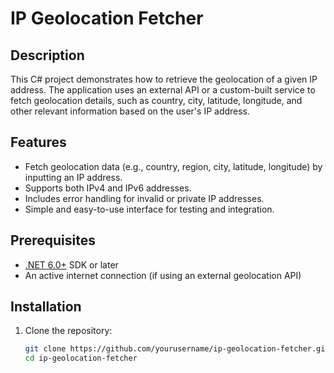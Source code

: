 # IP Geolocation Fetcher

## Description
This C# project demonstrates how to retrieve the geolocation of a given IP address. The application uses an external API or a custom-built service to fetch geolocation details, such as country, city, latitude, longitude, and other relevant information based on the user's IP address.

## Features
- Fetch geolocation data (e.g., country, region, city, latitude, longitude) by inputting an IP address.
- Supports both IPv4 and IPv6 addresses.
- Includes error handling for invalid or private IP addresses.
- Simple and easy-to-use interface for testing and integration.

## Prerequisites
- [.NET 6.0+](https://dotnet.microsoft.com/download) SDK or later
- An active internet connection (if using an external geolocation API)

## Installation

1. Clone the repository:
   ```bash
   git clone https://github.com/yourusername/ip-geolocation-fetcher.git
   cd ip-geolocation-fetcher
